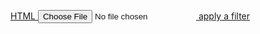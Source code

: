 [HTML <input type='file'> apply a filter](http://stackoverflow.com/questions/3521122/html-input-type-file-apply-a-filter)

